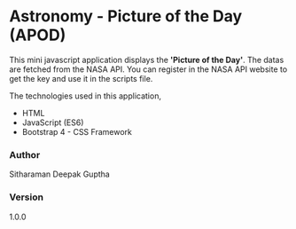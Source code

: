 # Astronomy - Picture of the Day (APOD)
This mini javascript application displays the **'Picture of the Day'**. The datas are fetched from the NASA API. You can register in the NASA API website to get the key and use it in the scripts file. 

The technologies used in this application,
* HTML
* JavaScript (ES6)
* Bootstrap 4 - CSS Framework

### Author
Sitharaman Deepak Guptha

### Version
1.0.0